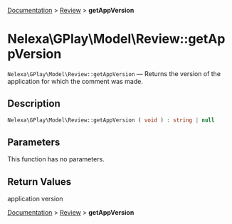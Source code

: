 [Documentation](../../README.md) > [Review](README.md) > **getAppVersion**

# Nelexa\GPlay\Model\Review::getAppVersion
`Nelexa\GPlay\Model\Review::getAppVersion` — Returns the version of the application for which the comment was made.

## Description
```php
Nelexa\GPlay\Model\Review::getAppVersion ( void ) : string | null
```

## Parameters
This function has no parameters.

## Return Values
application version

[Documentation](../../README.md) > [Review](README.md) > **getAppVersion**
